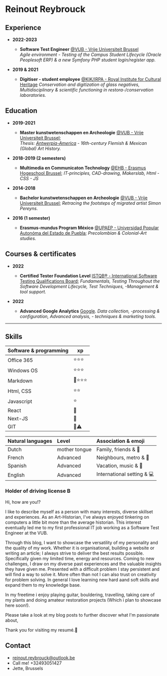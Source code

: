 # Reinout Reybrouck

## Experience  

- **2022-2023**
  - **Software Test Engineer** [@VUB - Vrije Universiteit Brussel](https://www.vub.be/en)<br />
  *Agile environment - Testing of the Campus Student Lifecycle (Oracle Peoplesoft ERP) & a new Symfony PHP student login/register app.*

- **2019 & 2021** 
  - **Digitiser - student employee** [@KIK/IRPA - Royal Institute for Cultural Heritage](https://www.kikirpa.be/)
  *Conservation and digitization of glass negatives, Multidisciplinary & scientific functioning in restora-/conservation laboratories.* 

## Education 

- **2019-2021**
  - **Master kunstwetenschappen en Archeologie** [@VUB - Vrije Universiteit Brussel](https://www.vub.be/nl/studeren-aan-de-vub/alle-opleidingen/bachelor-en-masteropleidingen-aan-de-vub/kunstwetenschappen-en-archeologie);<br />
  *Thesis: [Antwerpia-America](/blog/arthistory/antwerpia-america) - 16th-century Flemish & Mexican (Global) Art History.* 

- **2018-2019 (2 semesters)**
  - **Multimedia en Communicaton Technology** [@EHB - Erasmus Hogeschool Brussel](https://www.erasmushogeschool.be/nl/opleidingen/multimedia-creatieve-technologie);
  *IT-principles, CAD-drawing, Makerslab, Html - CSS - JS*

- **2014-2018**
  - **Bachelor kunstwetenschappen en Archeologie** [@VUB - Vrije Universiteit Brussel](https://www.vub.be/en);
  *Retracing the footsteps of migrated artist Simon Pereyns.*

- **2016 (1 semester)**
  - **Erasmus-mundus Program México** [@UPAEP - Universidad Popular Autonóma del Estado de Puebla](https://upaep.mx/);
  *Precolombian & Colonial-Art studies.*


## Courses & certificates

- **2022**
  - **Certified Tester Foundation Level** [ISTQB® - International Software Testing Qualifications Board](https://www.istqb.org/certifications/certified-tester-foundation-level);
  *Fundamentals, Testing Throughout the Software Development Lifecycle, Test Techniques, -Management & tool support.*

- **2022**
  - **Advanced Google Analytics** [Google](https://analytics.google.com/analytics/academy/).
  *Data collection, -processing & configuration, Advanced analysis, - techniques & marketing tools.*

***

## Skills

| Software & programming | xp |
| :--------  |   --------   | 
| Office 365 |  ⭐⭐⭐    |
| Windows OS |  ⭐⭐⭐    |
| Markdown   |  🔎⭐⭐⭐  |
| Html, CSS  |  ⭐⭐     | 
| Javascript |  ⭐       | 
| React      |  🔎       |
| Next-JS    |  🔎       |
| GIT        |  🔎⚠️     |

| Natural languages | Level | Association & emoji |
| :-------- | :-------- | :-------- |
| Dutch     | mother tongue | Family, friends & 🍟 |
| French    | Advanced      | Neighbours, metro & 🥐 |
| Spanish   | Advanced      | Vacation, music & 🌮  |
| English   | Advanced      | International setting & 💻 |

### Holder of driving license B

Hi, how are you!?

I like to describe myself as a person with many interests, diverse skillset and experiences. 
As an Art-Historian, I've always enjoyed tinkering on computers a little bit more than the average historian. This interest eventually led me to my first professional IT job working as a Software Test Engineer at the VUB.

Through this blog, I want to showcase the versatility of my personality and the quality of my work. 
Whether it is organisational, building a website or writing an article; I always strive to deliver the best results possible. Specifically given my limited time, energy and resources.
Coming to new challenges, I draw on my diverse past experiences and the valuable insights they have given me. Presented with a difficult problem I stay persistent and will find a way to solve it. 
More often than not I can also trust on creativity for problem solving. In general I love learning new hard aand soft skills and expand them to my knowledge base.

In my freetime i enjoy playing guitar, bouldering, travelling, taking care of my plants and doing amateur restoration projects (Which i plan to showcase here soon!). 

Please take a look at my blog posts to further discover what I'm passionate about,

Thank you for visiting my resumé.🙂

## Contact

- reinout.reybrouck@outlook.be
- Call me! +32493051427 
- Jette, Brussels
